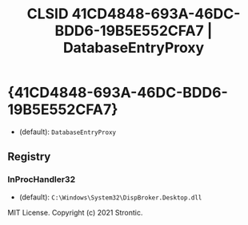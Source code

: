 ﻿---
title: "CLSID 41CD4848-693A-46DC-BDD6-19B5E552CFA7 | DatabaseEntryProxy"
excerpt: What is COM-Object CLSID 41CD4848-693A-46DC-BDD6-19B5E552CFA7?
---

# {41CD4848-693A-46DC-BDD6-19B5E552CFA7}

* (default): `DatabaseEntryProxy`

## Registry


### InProcHandler32

* (default): `C:\Windows\System32\DispBroker.Desktop.dll`

MIT License. Copyright (c) 2021 Strontic.


